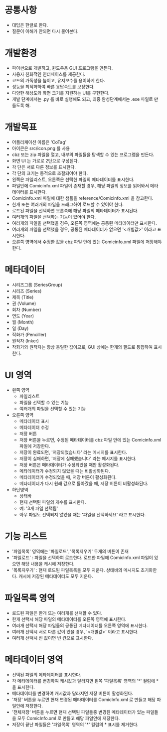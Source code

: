 # 공통사항
- 대답은 한글로 한다.
- 질문이 이해가 안되면 다시 물어본다.

# 개발환경
- 파이썬으로 개발하고, 윈도우용 GUI 프로그램을 만든다.
- 사용자 친화적인 인터페이스를 제공한다.
- 코드의 가독성을 높이고, 유지보수를 용이하게 한다.
- 성능을 최적화하여 빠른 응답속도를 보장한다.
- 다양한 해상도와 화면 크기를 지원하는 UI를 구현한다.
- 개발 단계에서는 .py 를 바로 실행해도 되고, 최종 완성단계에서는 .exe 파일로 만들도록 해.

# 개발목표
- 어플리케이션 이름은 'CoTag'
- 아이콘은 src/icon.png 를 사용
- cbz 또는 zip 파일을 열고, 내부의 파일들을 탐색할 수 있는 프로그램을 만든다.
- 화면 UI 는 가로로 2단으로 구성된다.
- 각 단은 서로 다른 정보를 표시한다.
- 각 단의 크기는 동적으로 조절되어야 한다.
- 왼쪽은 파일리스트, 오른쪽은 선택한 파일의 메타데이터를 표시한다.
- 파일안에 Comicinfo.xml 파일이 존재할 경우, 해당 파일의 정보를 읽어와서 메타데이터를 표시한다.
- Comicinfo.xml 파일에 대한 샘플을 reference/Comicinfo.xml 을 참고한다.
- 한개 또는 여러개의 파일을 드래그하여 로드할 수 있어야 한다.
- 로드된 파일을 선택하면 오른쪽에 해당 파일의 메타데이터가 표시된다.
- 여러개의 파일을 선택하는 기능이 있어야 한다.
- 여러개의 파일을 선택했을 경우, 오른쪽 영역에는 공통된 메타데이터만 표시한다.
- 여러개의 파일을 선택했을 경우, 공통된 메타데이터가 없으면 '<개별값>' 이라고 표시한다.
- 오른쪽 영역에서 수정한 값을 cbz 파일 안에 있는 Comicinfo.xml 파일에 저장해야 한다.

# 메타데이터
- 시리즈그룹 (SeriesGroup)
- 시리즈 (Series)
- 제목 (Title)
- 권 (Volume)
- 회차 (Number)
- 연도 (Year)
- 월 (Month)
- 일 (Day)
- 작화가 (Penciller)
- 원작자 (Inker)
- 작화가와 원작자는 항상 동일한 값이므로, GUI 상에는 한개의 필드로 통합하여 표시한다.

# UI 영역
- 왼쪽 영역
  - 파일리스트
  - 파일을 선택할 수 있는 기능
  - 여러개의 파일을 선택할 수 있는 기능
- 오른쪽 영역
    - 메타데이터 표시
    - 메타데이터 수정
    - 저장 버튼
    - 저장 버튼을 누르면, 수정된 메타데이터를 cbz 파일 안에 있는 Comicinfo.xml 파일에 저장한다.
    - 저장이 완료되면, '저장되었습니다' 라는 메시지를 표시한다.
    - 저장이 실패하면, '저장에 실패했습니다' 라는 메시지를 표시한다.
    - 저장 버튼은 메타데이터가 수정되었을 때만 활성화된다.
    - 메타데이터가 수정되지 않았을 때는 비활성화된다.
    - 메타데이터가 수정되었을 때, 저장 버튼이 활성화된다.
    - 메타데이터가 다시 원래 값으로 돌아갔을 때, 저장 버튼이 비활성화된다.
- 하단영역
    - 상태바
    - 현재 선택된 파일의 개수를 표시한다.
    - 예: '3개 파일 선택됨'
    - 아무 파일도 선택되지 않았을 때는 '파일을 선택하세요' 라고 표시한다.

# 기능 리스트 
- '파일목록' 영역에는 '파일로드', '목록지우기' 두개의 버튼이 존재
- '파일로드' : 파일을 선택하여 로드한다. 로드한 파일에 ComicInfo.xml 파일이 있으면 해당 내용을 캐시에 저장한다.
- '목록지우기' : 현재 로드된 파일목록을 모두 지운다. 상태바의 메시지도 초기화한다. 캐시에 저장된 메타데이터도 모두 지운다.

# 파일목록 영역
- 로드된 파일은 한개 또는 여러개를 선택할 수 있다.
- 한개 선택시 해당 파일의 메타데이터를 오른쪽 영역에 표시한다.
- 여러개 선택시 해당 파일들의 공통된 메타데이터를 오른쪽 영역에 표시한다.
- 여러개 선택시 서로 다른 값이 있을 경우, '<개별값>' 이라고 표시한다.
- 여러개 선택시 빈 값이면 빈 칸으로 표시한다.

# 메타데이터 영역
- 선택된 파일의 메타데이터를 표시한다.
- 각 메타데이터를 변경하여 캐시값과 달라지면 왼쪽 '파일목록' 영역의 '*' 컬럼에 * 을 표시한다.
- 메타데이터를 변경하여 캐시값과 달라지면 저장 버튼이 활성화된다.
- '저장' 버튼을 누르면 현재 변경된 메타데이터를 ComicInfo.xml 로 만들고 해당 파일안에 저장한다.
- '전체저장' 버튼을 누르면 현재 선택된 파일들중 변경된 메타데이터가 있는 파일들을 모두 ComicInfo.xml 로 만들고 해당 파일안에 저장한다.
- 저장이 끝난 파일들은 '파일목록' 영역의 '*' 컬럼의 * 표시를 제거한다.


